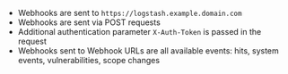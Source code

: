 * Webhooks are sent to `https://logstash.example.domain.com`
* Webhooks are sent via POST requests
* Additional authentication parameter `X-Auth-Token` is passed in the request
* Webhooks sent to Webhook URLs are all available events: hits, system events, vulnerabilities, scope changes
